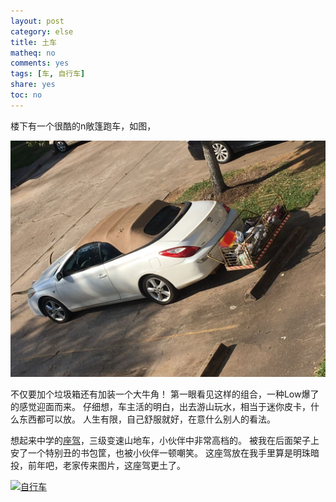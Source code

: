 ```yaml
---
layout: post
category: else
title: 土车
matheq: no
comments: yes
tags: [车, 自行车]
share: yes
toc: no
---
```


楼下有一个很酷的n敞篷跑车，如图，

<a class="fancybox" rel="gallery1" href="https://raw.githubusercontent.com/dustincys/figs/main/car.jpg" title="跑车加装垃圾箱"><img src="https://raw.githubusercontent.com/dustincys/figs/main/car.jpg" alt="跑车加装垃圾箱" /></a>

不仅要加个垃圾箱还有加装一个大牛角！
第一眼看见这样的组合，一种Low爆了的感觉迎面而来。
仔细想，车主活的明白，出去游山玩水，相当于迷你皮卡，什么东西都可以放。
人生有限，自己舒服就好，在意什么别人的看法。

想起来中学的[座驾](https://yanshuo.name/cn/2014/06/cycling/)，三级变速山地车，小伙伴中非常高档的。
被我在后面架子上安了一个特别丑的书包筐，也被小伙伴一顿嘲笑。
这座驾放在我手里算是明珠暗投，前年吧，老家传来图片，这座驾更土了。

<a class="fancybox" rel="gallery1" href="https://raw.githubusercontent.com/dustincys/figs/main/bicycle.jpg" title="自行车"><img src="https://raw.githubusercontent.com/dustincys/figs/main/bicycle.jpg" alt="自行车" /></a>

